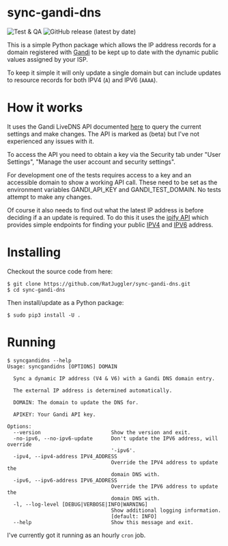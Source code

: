 # sync-gandi-dns

![Test & QA](https://github.com/RatJuggler/sync-gandi-dns/workflows/Test%20&%20QA/badge.svg)
![GitHub release (latest by date)](https://img.shields.io/github/v/release/RatJuggler/sync-gandi-dns)

This is a simple Python package which allows the IP address records for a domain registered with [Gandi](https://www.gandi.net)
to be kept up to date with the dynamic public values assigned by your ISP.

To keep it simple it will only update a single domain but can include updates to resource records for both IPV4 (`A`) and IPV6 
(`AAAA`).

# How it works

It uses the Gandi LiveDNS API documented [here](https://api.gandi.net/docs/livedns/) to query the current settings and make 
changes. The API is marked as (beta) but I've not experienced any issues with it.

To access the API you need to obtain a key via the Security tab under "User Settings", 
"Manage the user account and security settings".

For development one of the tests requires access to a key and an accessible domain to show a working API call. These need to be
set as the environment variables GANDI_API_KEY and GANDI_TEST_DOMAIN. No tests attempt to make any changes.

Of course it also needs to find out what the latest IP address is before deciding if a an update is required. To do this it uses
the [ipify API](https://www.ipify.org/) which provides simple endpoints for finding your public [IPV4](https://api.ipify.org)
and [IPV6](https://api6.ipify.org) address.

# Installing

Checkout the source code from here:
```
$ git clone https://github.com/RatJuggler/sync-gandi-dns.git
$ cd sync-gandi-dns
```
Then install/update as a Python package:
```
$ sudo pip3 install -U .
```

# Running

```
$ syncgandidns --help
Usage: syncgandidns [OPTIONS] DOMAIN

  Sync a dynamic IP address (V4 & V6) with a Gandi DNS domain entry.

  The external IP address is determined automatically.

  DOMAIN: The domain to update the DNS for.

  APIKEY: Your Gandi API key.

Options:
  --version                       Show the version and exit.
  -no-ipv6, --no-ipv6-update      Don't update the IPV6 address, will override
                                  '-ipv6'.
  -ipv4, --ipv4-address IPV4_ADDRESS
                                  Override the IPV4 address to update the
                                  domain DNS with.
  -ipv6, --ipv6-address IPV6_ADDRESS
                                  Override the IPV6 address to update the
                                  domain DNS with.
  -l, --log-level [DEBUG|VERBOSE|INFO|WARNING]
                                  Show additional logging information.
                                  [default: INFO]
  --help                          Show this message and exit.
```

I've currently got it running as an hourly `cron` job.
